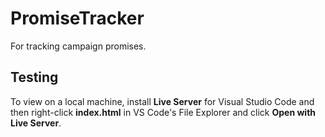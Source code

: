 # PromiseTracker

For tracking campaign promises.

## Testing

To view on a local machine, install **Live Server** for Visual Studio Code and then right-click **index.html** in VS Code's File Explorer and click **Open with Live Server**.
